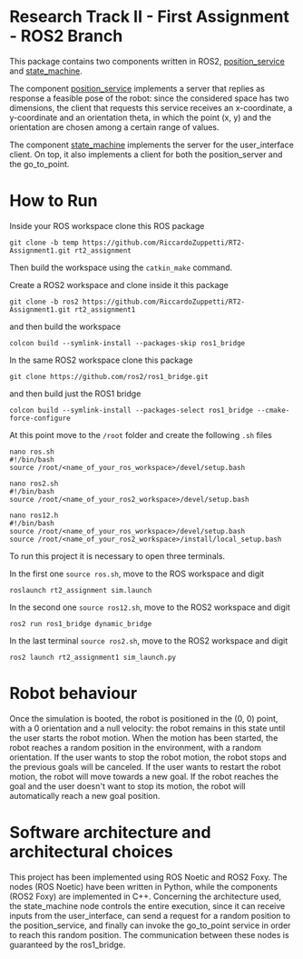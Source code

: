 # Research Track II - First Assignment - ROS2 Branch

This package contains two components written in ROS2, [position_service](https://github.com/RiccardoZuppetti/RT2-Assignment1/blob/ros2/src/position_service.cpp) and [state_machine](https://github.com/RiccardoZuppetti/RT2-Assignment1/blob/ros2/src/state_machine.cpp).

The component [position_service](https://github.com/RiccardoZuppetti/RT2-Assignment1/blob/ros2/src/position_service.cpp) implements a server that replies as response a feasible pose of the robot: since the considered space has two dimensions, the client that requests this service receives an x-coordinate, a y-coordinate and an orientation theta, in which the point (x, y) and the orientation are chosen among a certain range of values.

The component [state_machine](https://github.com/RiccardoZuppetti/RT2-Assignment1/blob/ros2/src/state_machine.cpp) implements the server for the user_interface client. On top, it also implements a client for both the position_server and the go_to_point.

# How to Run

Inside your ROS workspace clone this ROS package

```
git clone -b temp https://github.com/RiccardoZuppetti/RT2-Assignment1.git rt2_assignment
```

Then build the workspace using the `catkin_make` command.

Create a ROS2 workspace and clone inside it this package

```
git clone -b ros2 https://github.com/RiccardoZuppetti/RT2-Assignment1.git rt2_assignment1
```

and then build the workspace

```
colcon build --symlink-install --packages-skip ros1_bridge
```

In the same ROS2 workspace clone this package

```
git clone https://github.com/ros2/ros1_bridge.git
```

and then build just the ROS1 bridge

```
colcon build --symlink-install --packages-select ros1_bridge --cmake-force-configure
```

At this point move to the `/root` folder and create the following `.sh` files

```
nano ros.sh
#!/bin/bash
source /root/<name_of_your_ros_workspace>/devel/setup.bash
```

```
nano ros2.sh
#!/bin/bash
source /root/<name_of_your_ros2_workspace>/devel/setup.bash
```

```
nano ros12.h
#!/bin/bash
source /root/<name_of_your_ros_workspace>/devel/setup.bash
source /root/<name_of_your_ros2_workspace>/install/local_setup.bash
```

To run this project it is necessary to open three terminals.

In the first one `source ros.sh`, move to the ROS workspace and digit

```
roslaunch rt2_assignment sim.launch
```

In the second one `source ros12.sh`, move to the ROS2 workspace and digit

```
ros2 run ros1_bridge dynamic_bridge
```

In the last terminal `source ros2.sh`, move to the ROS2 workspace and digit

```
ros2 launch rt2_assignment1 sim_launch.py
```

# Robot behaviour

Once the simulation is booted, the robot is positioned in the (0, 0) point, with a 0 orientation and a null velocity: the robot remains in this state until the user starts the robot motion. When the motion has been started, the robot reaches a random position in the environment, with a random orientation. If the user wants to stop the robot motion, the robot stops and the previous goals will be canceled. If the user wants to restart the robot motion, the robot will move towards a new goal. If the robot reaches the goal and the user doesn't want to stop its motion, the robot will automatically reach a new goal position.

# Software architecture and architectural choices

This project has been implemented using ROS Noetic and ROS2 Foxy. The nodes (ROS Noetic) have been written in Python, while the components (ROS2 Foxy) are implemented in C++. Concerning the architecture used, the state_machine node controls the entire execution, since it can receive inputs from the user_interface, can send a request for a random position to the position_service, and finally can invoke the go_to_point service in order to reach this random position. The communication between these nodes is guaranteed by the ros1_bridge.
